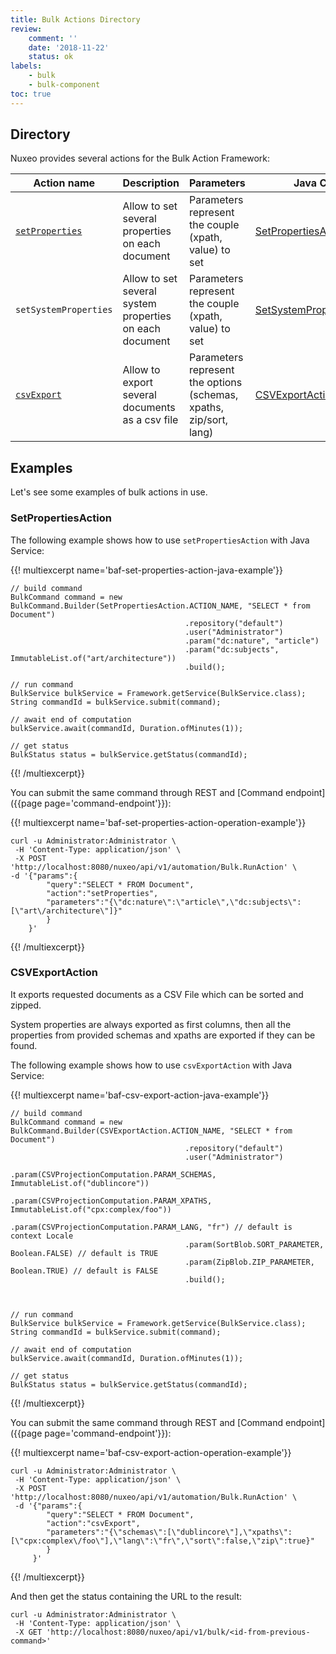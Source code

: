 ```yaml
---
title: Bulk Actions Directory
review:
    comment: ''
    date: '2018-11-22'
    status: ok
labels:
    - bulk
    - bulk-component
toc: true
---
```


## Directory

Nuxeo provides several actions for the Bulk Action Framework:

| Action name                             | Description                                             | Parameters                                                         | Java Class                                                                                                                                      |
| --------------------------------------- | ------------------------------------------------------- | ------------------------------------------------------------------ | ----------------------------------------------------------------------------------------------------------------------------------------------- |
| [`setProperties`](#setpropertiesaction) | Allow to set several properties on each document        | Parameters represent the couple (xpath, value) to set              | [SetPropertiesAction](http://community.nuxeo.com/api/nuxeo/latest/javadoc/org/nuxeo/ecm/core/bulk/action/SetPropertiesAction.html)              |
| `setSystemProperties`                   | Allow to set several system properties on each document | Parameters represent the couple (xpath, value) to set              | [SetSystemPropertiesAction](http://community.nuxeo.com/api/nuxeo/latest/javadoc/org/nuxeo/ecm/core/bulk/action/SetSystemPropertiesAction.html)  |
| [`csvExport`](#csvexportaction)         | Allow to export several documents as a csv file         | Parameters represent the options (schemas, xpaths, zip/sort, lang) | [CSVExportAction](http://community.nuxeo.com/api/nuxeo/latest/javadoc/org/nuxeo/ecm/platform/csv/export/action/CSVExportAction.html)            |

## Examples

Let's see some examples of bulk actions in use.

### SetPropertiesAction

The following example shows how to use `setPropertiesAction` with Java Service:

{{! multiexcerpt name='baf-set-properties-action-java-example'}}
```
// build command
BulkCommand command = new BulkCommand.Builder(SetPropertiesAction.ACTION_NAME, "SELECT * from Document")
                                       .repository("default")
                                       .user("Administrator")
                                       .param("dc:nature", "article")
                                       .param("dc:subjects", ImmutableList.of("art/architecture"))
                                       .build();

// run command
BulkService bulkService = Framework.getService(BulkService.class);
String commandId = bulkService.submit(command);

// await end of computation
bulkService.await(commandId, Duration.ofMinutes(1));

// get status
BulkStatus status = bulkService.getStatus(commandId);
```
{{! /multiexcerpt}}

You can submit the same command through REST and [Command endpoint]({{page page='command-endpoint'}}):

{{! multiexcerpt name='baf-set-properties-action-operation-example'}}
```
curl -u Administrator:Administrator \
 -H 'Content-Type: application/json' \
 -X POST 'http://localhost:8080/nuxeo/api/v1/automation/Bulk.RunAction' \
-d '{"params":{
        "query":"SELECT * FROM Document",
        "action":"setProperties",
        "parameters":"{\"dc:nature\":\"article\",\"dc:subjects\":[\"art\/architecture\"]}"
        }
    }'
```
{{! /multiexcerpt}}

### CSVExportAction

It exports requested documents as a CSV File which can be sorted and zipped.

System properties are always exported as first columns, then all the properties from provided schemas and xpaths are exported if they can be found.

The following example shows how to use `csvExportAction` with Java Service:

{{! multiexcerpt name='baf-csv-export-action-java-example'}}
```
// build command
BulkCommand command = new BulkCommand.Builder(CSVExportAction.ACTION_NAME, "SELECT * from Document")
                                       .repository("default")
                                       .user("Administrator")
                                       .param(CSVProjectionComputation.PARAM_SCHEMAS, ImmutableList.of("dublincore"))
                                       .param(CSVProjectionComputation.PARAM_XPATHS, ImmutableList.of("cpx:complex/foo"))
                                       .param(CSVProjectionComputation.PARAM_LANG, "fr") // default is context Locale
                                       .param(SortBlob.SORT_PARAMETER, Boolean.FALSE) // default is TRUE
                                       .param(ZipBlob.ZIP_PARAMETER, Boolean.TRUE) // default is FALSE
                                       .build();



// run command
BulkService bulkService = Framework.getService(BulkService.class);
String commandId = bulkService.submit(command);

// await end of computation
bulkService.await(commandId, Duration.ofMinutes(1));

// get status
BulkStatus status = bulkService.getStatus(commandId);
```
{{! /multiexcerpt}}

You can submit the same command through REST and [Command endpoint]({{page page='command-endpoint'}}):

{{! multiexcerpt name='baf-csv-export-action-operation-example'}}
```
curl -u Administrator:Administrator \
 -H 'Content-Type: application/json' \
 -X POST 'http://localhost:8080/nuxeo/api/v1/automation/Bulk.RunAction' \
 -d '{"params":{
        "query":"SELECT * FROM Document",
        "action":"csvExport",
        "parameters":"{\"schemas\":[\"dublincore\"],\"xpaths\":[\"cpx:complex\/foo\"],\"lang\":\"fr\",\"sort\":false,\"zip\":true}"
	    }
     }'

```
{{! /multiexcerpt}}

And then get the status containing the URL to the result:

```
curl -u Administrator:Administrator \
 -H 'Content-Type: application/json' \
 -X GET 'http://localhost:8080/nuxeo/api/v1/bulk/<id-from-previous-command>'
```
